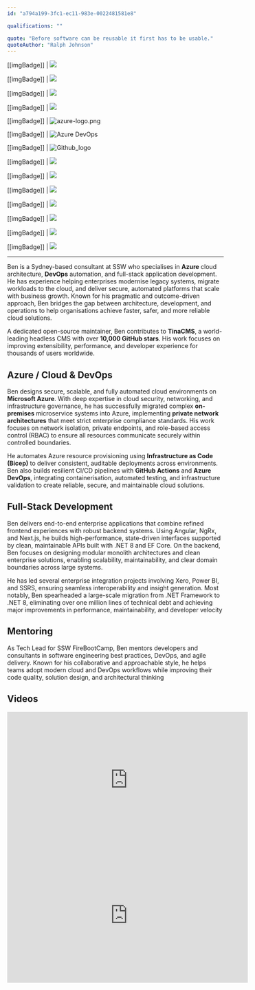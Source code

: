 ```yaml
---
id: "a794a199-3fc1-ec11-983e-0022481581e8"

qualifications: ""

quote: "Before software can be reusable it first has to be usable."
quoteAuthor: "Ralph Johnson"
---
```

[[imgBadge]]
| ![](../badges/Certification-microsoft-power-platform-functional-consultant-associate.png)

[[imgBadge]]
| ![](../badges/Certification-microsoft-power-platform-developer-associate.png)

[[imgBadge]]
| ![](../badges/Certification-microsoft-azure-ai-engineer-associate.png)

[[imgBadge]]
| ![](../badges/Certification-microsoft-azure-database-administrator-associate.png)

[[imgBadge]]
| ![azure-logo.png](../badges/Business-microsoft-azure.png)

[[imgBadge]]
| ![Azure DevOps](../badges/Business-microsoft-azure-devops.png)

[[imgBadge]]
| ![Github_logo](../badges/Developer-github.png)

[[imgBadge]]
| ![](../badges/Developer-azure-function.png)

[[imgBadge]]
| ![](../badges/Developer-docker.png)

[[imgBadge]]
| ![](../badges/Developer-devops.png)

[[imgBadge]]
| ![](../badges/Developer-angular.png)

[[imgBadge]]
| ![](../badges/Developer-ngrx.png)

[[imgBadge]]
| ![](../badges/Developer-rxjs.png)

[[imgBadge]]
| ![](../badges/Developer-dotnet-core.png)


---
Ben is a Sydney-based consultant at SSW who specialises in **Azure** cloud architecture, **DevOps** automation, and full-stack application development. He has experience helping enterprises modernise legacy systems, migrate workloads to the cloud, and deliver secure, automated platforms that scale with business growth. Known for his pragmatic and outcome-driven approach, Ben bridges the gap between architecture, development, and operations to help organisations achieve faster, safer, and more reliable cloud solutions.

A dedicated open-source maintainer, Ben contributes to **TinaCMS**, a world-leading headless CMS with over **10,000 GitHub stars**. His work focuses on improving extensibility, performance, and developer experience for thousands of users worldwide.

## Azure / Cloud & DevOps
Ben designs secure, scalable, and fully automated cloud environments on **Microsoft Azure**. With deep expertise in cloud security, networking, and infrastructure governance, he has successfully migrated complex **on-premises** microservice systems into Azure, implementing **private network architectures** that meet strict enterprise compliance standards. His work focuses on network isolation, private endpoints, and role-based access control (RBAC) to ensure all resources communicate securely within controlled boundaries.

He automates Azure resource provisioning using **Infrastructure as Code (Bicep)** to deliver consistent, auditable deployments across environments. Ben also builds resilient CI/CD pipelines with **GitHub Actions** and **Azure DevOps**, integrating containerisation, automated testing, and infrastructure validation to create reliable, secure, and maintainable cloud solutions.

## Full-Stack Development
Ben delivers end-to-end enterprise applications that combine refined frontend experiences with robust backend systems. Using Angular, NgRx, and Next.js, he builds high-performance, state-driven interfaces supported by clean, maintainable APIs built with .NET 8 and EF Core. On the backend, Ben focuses on designing modular monolith architectures and clean enterprise solutions, enabling scalability, maintainability, and clear domain boundaries across large systems.

He has led several enterprise integration projects involving Xero, Power BI, and SSRS, ensuring seamless interoperability and insight generation. Most notably, Ben spearheaded a large-scale migration from .NET Framework to .NET 8, eliminating over one million lines of technical debt and achieving major improvements in performance, maintainability, and developer velocity

## Mentoring
As Tech Lead for SSW FireBootCamp, Ben mentors developers and consultants in software engineering best practices, DevOps, and agile delivery. Known for his collaborative and approachable style, he helps teams adopt modern cloud and DevOps workflows while improving their code quality, solution design, and architectural thinking

## Videos

<iframe width="560" height="315" src="https://www.youtube.com/embed/vPa1bX-ZQ38?si=OM3Ad3UsL0GuFpiu" title="YouTube video player" frameborder="0" allow="accelerometer; autoplay; clipboard-write; encrypted-media; gyroscope; picture-in-picture; web-share" referrerpolicy="strict-origin-when-cross-origin" allowfullscreen></iframe>

<iframe width="560" height="315" src="https://www.youtube.com/embed/cChyJFvVo4A?si=ItW2i4F-_gSAK3Qx" title="YouTube video player" frameborder="0" allow="accelerometer; autoplay; clipboard-write; encrypted-media; gyroscope; picture-in-picture; web-share" referrerpolicy="strict-origin-when-cross-origin" allowfullscreen></iframe>

